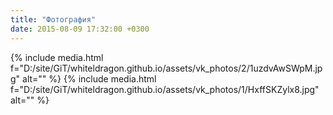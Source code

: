 ```yaml
---
title: "Фотография"
date: 2015-08-09 17:32:00 +0300
---
```



{% include media.html f="D:/site/GiT/whiteldragon.github.io/assets/vk_photos/2/1uzdvAwSWpM.jpg" alt="" %}
{% include media.html f="D:/site/GiT/whiteldragon.github.io/assets/vk_photos/1/HxffSKZylx8.jpg" alt="" %}
